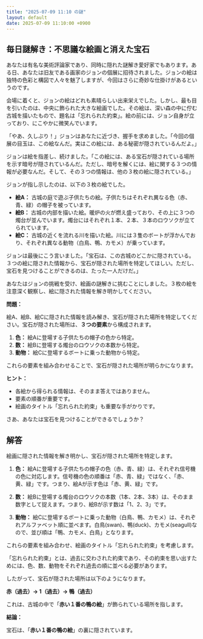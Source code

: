 ```yaml
---
title: "2025-07-09 11:10 の謎"
layout: default
date: 2025-07-09 11:10:00 +0900
---
```

## 毎日謎解き：不思議な絵画と消えた宝石

あなたは有名な美術評論家であり、同時に隠れた謎解き愛好家でもあります。ある日、あなたは旧友である画家のジョンの個展に招待されました。ジョンの絵は独特の色彩と構図で人々を魅了しますが、今回はさらに奇妙な仕掛けがあるというのです。

会場に着くと、ジョンの絵はどれも素晴らしい出来栄えでした。しかし、最も目を引いたのは、中央に飾られた大きな絵画でした。その絵は、深い森の中に佇む古城を描いたもので、題名は「忘れられた約束」。絵の前には、ジョン自身が立っており、にこやかに微笑んでいます。

「やあ、久しぶり！」ジョンはあなたに近づき、握手を求めました。「今回の個展の目玉は、この絵なんだ。実はこの絵には、ある秘密が隠されているんだよ。」

ジョンは絵を指差し、続けました。「この絵には、ある宝石が隠されている場所を示す暗号が隠されているんだ。ただし、暗号を解くには、絵に関する３つの情報が必要なんだ。そして、その３つの情報は、他の３枚の絵に隠されている。」

ジョンが指し示したのは、以下の３枚の絵でした。

*   **絵A：** 古城の庭で遊ぶ子供たちの絵。子供たちはそれぞれ異なる色（赤、青、緑）の帽子を被っています。
*   **絵B：** 古城の内部を描いた絵。暖炉の火が燃え盛っており、その上に３つの燭台が並んでいます。燭台にはそれぞれ１本、２本、３本のロウソクが立てられています。
*   **絵C：** 古城の近くを流れる川を描いた絵。川には３隻のボートが浮かんでおり、それぞれ異なる動物（白鳥、鴨、カモメ）が乗っています。

ジョンは最後にこう言いました。「宝石は、この古城のどこかに隠されている。３つの絵に隠された情報から、宝石が隠された場所を特定してほしい。ただし、宝石を見つけることができるのは、たった一人だけだ。」

あなたはジョンの挑戦を受け、絵画の謎解きに挑むことにしました。３枚の絵を注意深く観察し、絵に隠された情報を解き明かしてください。

**問題：**

絵A、絵B、絵Cに隠された情報を読み解き、宝石が隠された場所を特定してください。宝石が隠された場所は、**３つの要素**から構成されます。

1.  **色：** 絵Aに登場する子供たちの帽子の色から特定。
2.  **数：** 絵Bに登場する燭台のロウソクの本数から特定。
3.  **動物：** 絵Cに登場するボートに乗った動物から特定。

これらの要素を組み合わせることで、宝石が隠された場所が明らかになります。

**ヒント：**

*   各絵から得られる情報は、そのまま答えではありません。
*   要素の順番が重要です。
*   絵画のタイトル「忘れられた約束」も重要な手がかりです。

さあ、あなたは宝石を見つけることができるでしょうか？

## 解答

絵画に隠された情報を解き明かし、宝石が隠された場所を特定します。

1.  **色：** 絵Aに登場する子供たちの帽子の色（赤、青、緑）は、それぞれ信号機の色に対応します。信号機の色の順番は「赤、青、緑」ではなく、「赤、黄、緑」です。つまり、絵Aが示す色は「赤、黄、緑」です。

2.  **数：** 絵Bに登場する燭台のロウソクの本数（1本、2本、3本）は、そのまま数字として捉えます。つまり、絵Bが示す数は「1、2、3」です。

3.  **動物：** 絵Cに登場するボートに乗った動物（白鳥、鴨、カモメ）は、それぞれアルファベット順に並べます。白鳥(swan)、鴨(duck)、カモメ(seagull)なので、並び順は「鴨、カモメ、白鳥」となります。

これらの要素を組み合わせ、絵画のタイトル「忘れられた約束」を考慮します。

「忘れられた約束」とは、過去に交わされた約束であり、その約束を思い出すためには、色、数、動物をそれぞれ過去の順に並べる必要があります。

したがって、宝石が隠された場所は以下のようになります。

**赤（過去）→ 1（過去）→ 鴨（過去）**

これは、古城の中で「**赤い１番の鴨の絵**」が飾られている場所を指します。

**結論：**

宝石は、「**赤い１番の鴨の絵**」の裏に隠されています。
